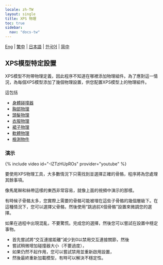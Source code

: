 ```yaml
---
locale: zh-TW
layout: single
title: XPS 物理
toc: true
sidebar:
  nav: "docs-tw"
---
```

[Eng](/dancexr/features/xps_physics) | [繁中](/tw/dancexr/features/xps_physics) | [日本語](/jp/dancexr/features/xps_physics) | [한국어](/kr/dancexr/features/xps_physics) | [简中](/zh/dancexr/features/xps_physics)

## XPS模型特定設置
XPS模型不附帶物理定義，因此程序不知道在哪裡添加物理組件。為了應對這一情況，為每個XPS模型添加了幾個物理設置，供您配置XPS模型上的物理組件。

這包括
* [身體碰撞器](xps_body_colliders.md)
* [胸部物理](xps_boobs.md)
* [頭髮物理](xps_hair.md)
* [衣服物理](xps_cloth.md)
* [裙子物理](xps_skirt.md)
* [軟體物理](xps_softbody.md)
* [檢測物件](xps_detech.md)


### 演示
{% include video id="-IZTzHUpROs" provider="youtube" %}

要使用XPS物理工具，大多數情況下只需找到並選擇正確的骨骼，程序將為您處理其餘事項。

像馬尾辮和絲帶這樣的東西非常容易，就像上面的視頻中演示的那樣。

有時候子骨骼太多，您實際上需要的骨骼可能被埋在這些子骨骼的幾個層級下。在這種情況下，您可以選擇父骨骼，然後使用“跳過前X個骨骼”設置來微調您的選擇。

如果在過程中出現混亂，不要驚慌。完成您的選擇，然後您可以嘗試在設置中穩定事物。
* 首先嘗試將“交互連接距離”減少到0以禁用交互連接關節，然後
* 嘗試稍微增加碰撞器大小（不要過度）， 
* 如果仍然不起作用，您可以嘗試禁用並重新啟用設置， 
* 然後最終重新加載模型，有時可以解決不穩定性。